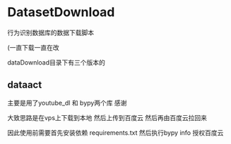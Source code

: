 # DatasetDownload

行为识别数据库的数据下载脚本

(一直下载一直在改 

dataDownload目录下有三个版本的

## dataact

主要是用了youtube_dl 和 bypy两个库 感谢

大致思路是在vps上下载到本地 然后上传到百度云 然后再由百度云拉回来

因此使用前需要首先安装依赖 requirements.txt
然后执行bypy info 授权百度云
